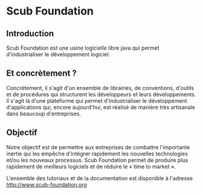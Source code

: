 # Scub Foundation #

## Introduction ##
Scub Foundation est une usine logicielle libre java qui permet d'industrialiser le développement logiciel.

## Et concrètement ? ##
Concrètement, il s'agit d'un ensemble de librairies, de conventions, d'outils et de procédures qui structurent les développeurs et leurs développements. Il s'agit là d'une plateforme qui permet d'industrialiser le développement d'applications qui, encore aujourd'hui, est réalisé de manière très artisanale dans beaucoup d'entreprises.

## Objectif ##
Notre objectif est de permettre aux entreprises de combattre l'importante inertie qui les empêche d'intégrer rapidement les nouvelles technologies et/ou les nouveaux processus. Scub Foundation permet de produire plus rapidement de meilleurs logiciels et de réduire le « time to market ».

L'ensemble des tutoriaux et de la documentation est disponible à l'adresse http://www.scub-foundation.org